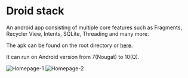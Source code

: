 # Droid stack

An android app consisting of multiple core features such as Fragments, Recycler View, Intents, SQLite, Threading and many more.

The apk can be found on the root directory or [here](https://github.com/sagarsanjaysutar/droid-stack/raw/master/Droid-stack.apk).

It can run on Android version from 7(Nougat) to 10(Q).

![Homepage-1](https://raw.githubusercontent.com/sagarsanjaysutar/portfolio-vue/master/public/assets/img/Work/Droid%20Stack/Droid%201.webp)
![Homepage-2](https://raw.githubusercontent.com/sagarsanjaysutar/portfolio-vue/master/public/assets/img/Work/Droid%20Stack/Droid%202.webp)